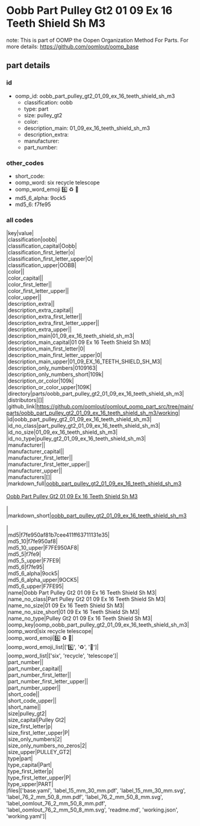 # Oobb Part Pulley Gt2 01 09 Ex 16 Teeth Shield Sh M3  

note: This is part of OOMP the Oopen Organization Method For Parts. For more details: https://github.com/oomlout/oomp_base

##  part details





### id
* oomp_id: oobb_part_pulley_gt2_01_09_ex_16_teeth_shield_sh_m3
  * classification: oobb
  * type: part
  * size: pulley_gt2
  * color: 
  * description_main: 01_09_ex_16_teeth_shield_sh_m3
  * description_extra: 
  * manufacturer: 
  * part_number: 

### other_codes
* short_code: 
* oomp_word: six recycle telescope
* oomp_word_emoji :six: :recycle: :telescope:
* md5_6_alpha: 9ock5
* md5_6: f7fe95

### all codes 
|key|value|  
|classification|oobb|  
|classification_capital|Oobb|  
|classification_first_letter|o|  
|classification_first_letter_upper|O|  
|classification_upper|OOBB|  
|color||  
|color_capital||  
|color_first_letter||  
|color_first_letter_upper||  
|color_upper||  
|description_extra||  
|description_extra_capital||  
|description_extra_first_letter||  
|description_extra_first_letter_upper||  
|description_extra_upper||  
|description_main|01_09_ex_16_teeth_shield_sh_m3|  
|description_main_capital|01 09 Ex 16 Teeth Shield Sh M3|  
|description_main_first_letter|0|  
|description_main_first_letter_upper|0|  
|description_main_upper|01_09_EX_16_TEETH_SHIELD_SH_M3|  
|description_only_numbers|0109163|  
|description_only_numbers_short|109k|  
|description_or_color|109k|  
|description_or_color_upper|109K|  
|directory|parts/oobb_part_pulley_gt2_01_09_ex_16_teeth_shield_sh_m3|  
|distributors|[]|  
|github_link|https://github.com/oomlout/oomlout_oomp_part_src/tree/main/parts/oobb_part_pulley_gt2_01_09_ex_16_teeth_shield_sh_m3/working|  
|id|oobb_part_pulley_gt2_01_09_ex_16_teeth_shield_sh_m3|  
|id_no_class|part_pulley_gt2_01_09_ex_16_teeth_shield_sh_m3|  
|id_no_size|01_09_ex_16_teeth_shield_sh_m3|  
|id_no_type|pulley_gt2_01_09_ex_16_teeth_shield_sh_m3|  
|manufacturer||  
|manufacturer_capital||  
|manufacturer_first_letter||  
|manufacturer_first_letter_upper||  
|manufacturer_upper||  
|manufacturers|[]|  
|markdown_full|[oobb_part_pulley_gt2_01_09_ex_16_teeth_shield_sh_m3](https://github.com/oomlout/oomlout_oomp_part_src/tree/main/parts/oobb_part_pulley_gt2_01_09_ex_16_teeth_shield_sh_m3/working)<br>[](https://github.com/oomlout/oomlout_oomp_part_src/tree/main/parts/oobb_part_pulley_gt2_01_09_ex_16_teeth_shield_sh_m3/working)<br>[Oobb Part Pulley Gt2 01 09 Ex 16 Teeth Shield Sh M3](https://github.com/oomlout/oomlout_oomp_part_src/tree/main/parts/oobb_part_pulley_gt2_01_09_ex_16_teeth_shield_sh_m3/working)<br><br>|  
|markdown_short|[oobb_part_pulley_gt2_01_09_ex_16_teeth_shield_sh_m3](https://github.com/oomlout/oomlout_oomp_part_src/tree/main/parts/oobb_part_pulley_gt2_01_09_ex_16_teeth_shield_sh_m3/working)<br><br>|  
|md5|f7fe950af81b7cee411ff63711131e35|  
|md5_10|f7fe950af8|  
|md5_10_upper|F7FE950AF8|  
|md5_5|f7fe9|  
|md5_5_upper|F7FE9|  
|md5_6|f7fe95|  
|md5_6_alpha|9ock5|  
|md5_6_alpha_upper|9OCK5|  
|md5_6_upper|F7FE95|  
|name|Oobb Part Pulley Gt2 01 09 Ex 16 Teeth Shield Sh M3|  
|name_no_class|Part Pulley Gt2 01 09 Ex 16 Teeth Shield Sh M3|  
|name_no_size|01 09 Ex 16 Teeth Shield Sh M3|  
|name_no_size_short|01 09 Ex 16 Teeth Shield Sh M3|  
|name_no_type|Pulley Gt2 01 09 Ex 16 Teeth Shield Sh M3|  
|oomp_key|oomp_oobb_part_pulley_gt2_01_09_ex_16_teeth_shield_sh_m3|  
|oomp_word|six recycle telescope|  
|oomp_word_emoji|:six: :recycle: :telescope:|  
|oomp_word_emoji_list|[':six:', ':recycle:', ':telescope:']|  
|oomp_word_list|['six', 'recycle', 'telescope']|  
|part_number||  
|part_number_capital||  
|part_number_first_letter||  
|part_number_first_letter_upper||  
|part_number_upper||  
|short_code||  
|short_code_upper||  
|short_name||  
|size|pulley_gt2|  
|size_capital|Pulley Gt2|  
|size_first_letter|p|  
|size_first_letter_upper|P|  
|size_only_numbers|2|  
|size_only_numbers_no_zeros|2|  
|size_upper|PULLEY_GT2|  
|type|part|  
|type_capital|Part|  
|type_first_letter|p|  
|type_first_letter_upper|P|  
|type_upper|PART|  
|files|['base.yaml', 'label_15_mm_30_mm.pdf', 'label_15_mm_30_mm.svg', 'label_76_2_mm_50_8_mm.pdf', 'label_76_2_mm_50_8_mm.svg', 'label_oomlout_76_2_mm_50_8_mm.pdf', 'label_oomlout_76_2_mm_50_8_mm.svg', 'readme.md', 'working.json', 'working.yaml']|  
